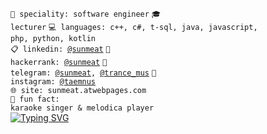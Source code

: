 <code>👷 speciality: software engineer</code>
<code>🎓 lecturer</code>
<code>💻 languages: c++, c#, t-sql, java, javascript, php, python, kotlin</code><br>
<code>📋 linkedin: [@sunmeat](https://www.linkedin.com/in/sunmeat)</code>
<code>💅 hackerrank: [@sunmeat](https://www.hackerrank.com/sunmeat)</code>
<code>📱 telegram: [@sunmeat](https://t.me/sunmeat), [@trance_mus](https://t.me/trance_mus)</code>
<code>📸 instagram: [@taemnus](https://www.instagram.com/taemnus/)</code><br>
<code>🌐 site: sunmeat.atwebpages.com</code><br>
<code>🎤 fun fact: karaoke singer & melodica player</code><br>
[![Typing SVG](https://readme-typing-svg.herokuapp.com?font=Macondo&color=5BB0F7&lines=roses+are+red;violets+are+blue;unexpected+'%7B';on+line+32)](https://git.io/typing-svg)
